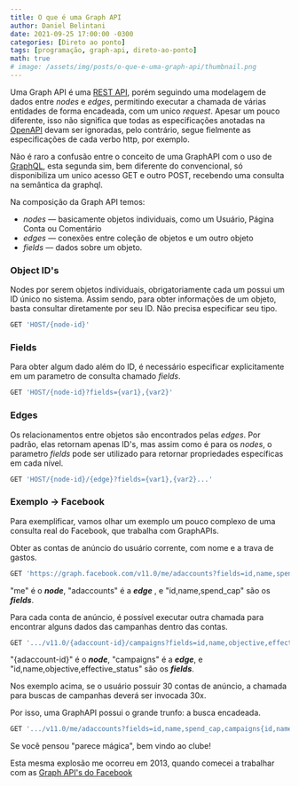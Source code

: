 ```yaml
---
title: O que é uma Graph API
author: Daniel Belintani
date: 2021-09-25 17:00:00 -0300
categories: [Direto ao ponto]
tags: [programação, graph-api, direto-ao-ponto]
math: true
# image: /assets/img/posts/o-que-e-uma-graph-api/thumbnail.png
---
```


Uma Graph API é uma [REST API](https://www.openapis.org/), porém seguindo uma modelagem de dados entre *nodes* e *edges*, permitindo executar a chamada de várias entidades de forma encadeada, com um unico *request*. Apesar um pouco diferente, isso não significa que todas as especificações anotadas na [OpenAPI](https://spec.openapis.org/oas/latest.html) devam ser ignoradas, pelo contrário, segue fielmente as especificações de cada verbo http, por exemplo.

Não é raro a confusão entre o conceito de uma GraphAPI com o uso de [GraphQL](https://graphql.org/learn/), esta segunda sim, bem diferente do convencional, só disponibiliza um unico acesso GET e outro POST, recebendo uma consulta na semântica da graphql.

Na composição da Graph API temos:

- *nodes* — basicamente objetos individuais, como um Usuário, Página Conta ou Comentário
- *edges* — conexões entre coleção de objetos e um outro objeto
- *fields* — dados sobre um objeto.


### Object ID's

Nodes por serem objetos individuais, obrigatoriamente cada um possui um ID único no sistema. Assim sendo, para obter informações de um objeto, basta consultar diretamente por seu ID. Não precisa especificar seu tipo. 

```jsx
GET 'HOST/{node-id}'
```
### Fields

Para obter algum dado além do ID, é necessário especificar explicitamente em um parametro de consulta chamado *fields*. 

```jsx
GET 'HOST/{node-id}?fields={var1},{var2}'
```

### Edges

Os relacionamentos entre objetos são encontrados pelas *edges*. Por padrão, elas retornam apenas ID's, mas assim como é para os *nodes*, o parametro *fields* pode ser utilizado para retornar propriedades específicas em cada nível.

```jsx
GET 'HOST/{node-id}/{edge}?fields={var1},{var2}...'
```

### Exemplo → Facebook

Para exemplificar, vamos olhar um exemplo um pouco complexo de uma consulta real do Facebook, que trabalha com GraphAPIs.

Obter as contas de anúncio do usuário corrente, com nome e a trava de gastos.

```jsx
GET 'https://graph.facebook.com/v11.0/me/adaccounts?fields=id,name,spend_cap'
```

"me" é o ***node***, "adaccounts" é a ***edge*** , e "id,name,spend_cap" são os ***fields***.

Para cada conta de anúncio, é possível executar outra chamada para encontrar alguns dados das campanhas dentro das contas.

```jsx
GET '.../v11.0/{adaccount-id}/campaigns?fields=id,name,objective,effective_status'
```

"{adaccount-id}" é o ***node***, "campaigns" é a ***edge***, e "id,name,objective,effective_status" são os ***fields***.

Nos exemplo acima, se o usuário possuir 30 contas de anúncio, a chamada para buscas de campanhas deverá ser invocada 30x.

Por isso, uma GraphAPI possui o grande trunfo: a busca encadeada.

```jsx
GET '.../v11.0/me/adaccounts?fields=id,name,spend_cap,campaigns{id,name,objective,effective_status}'
```

Se você pensou "parece mágica", bem vindo ao clube! 

Esta mesma explosão me ocorreu em 2013, quando comecei a trabalhar com as [Graph API's do Facebook](https://developers.facebook.com/docs/graph-api/overview)
